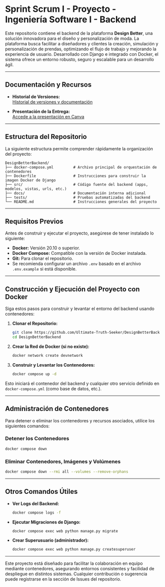 # Sprint Scrum I - Proyecto - Ingeniería Software I - Backend

Este repositorio contiene el backend de la plataforma **Design Better**, una solución innovadora para el diseño y personalización de moda. La plataforma busca facilitar a diseñadores y clientes la creación, simulación y personalización de prendas, optimizando el flujo de trabajo y mejorando la experiencia de usuario. Desarrollado con Django e integrado con Docker, el sistema ofrece un entorno robusto, seguro y escalable para un desarrollo ágil.

---

## Documentación y Recursos

- **Historial de Versiones:**  
  [Historial de versiones y documentación](https://uvggt-my.sharepoint.com/:w:/g/personal/piv23574_uvg_edu_gt/EZJRR6nZmgVLvWhW3ljZVaABUmeDmoFEFqZ2tBmaSOk5ng?e=v5Vjpr)

- **Presentación de la Entrega:**  
  [Accede a la presentación en Canva](https://www.canva.com/design/DAGj6A2ls68/VbwZEe7RZ4ySxEQi0gXDhA/edit?utm_content=DAGj6A2ls68&utm_campaign=designshare&utm_medium=link2&utm_source=sharebutton)

---

## Estructura del Repositorio

La siguiente estructura permite comprender rápidamente la organización del proyecto:

```
DesignBetterBackend/
├── docker-compose.yml         # Archivo principal de orquestación de contenedores
├── Dockerfile                 # Instrucciones para construir la imagen Docker de Django
├── src/                       # Código fuente del backend (apps, modelos, vistas, urls, etc.)
├── docs/                      # Documentación interna adicional
├── tests/                     # Pruebas automatizadas del backend
└── README.md                  # Instrucciones generales del proyecto
```

---

## Requisitos Previos

Antes de construir y ejecutar el proyecto, asegúrese de tener instalado lo siguiente:

- **Docker:** Versión 20.10 o superior.
- **Docker Compose:** Compatible con la versión de Docker instalada.
- **Git:** Para clonar el repositorio.
- Se recomienda configurar un archivo `.env` basado en el archivo `.env.example` si está disponible.

---

## Construcción y Ejecución del Proyecto con Docker

Siga estos pasos para construir y levantar el entorno del backend usando contenedores:

1. **Clonar el Repositorio:**  
   ```bash
   git clone https://github.com/Ultimate-Truth-Seeker/DesignBetterBackend.git
   cd DesignBetterBackend
   ```

2. **Crear la Red de Docker (si no existe):**  
   ```bash
   docker network create devnetwork
   ```

3. **Construir y Levantar los Contenedores:**  
   ```bash
   docker compose up -d
   ```

Esto iniciará el contenedor del backend y cualquier otro servicio definido en `docker-compose.yml` (como base de datos, etc.).

---

## Administración de Contenedores

Para detener o eliminar los contenedores y recursos asociados, utilice los siguientes comandos:

### Detener los Contenedores
```bash
docker compose down
```

### Eliminar Contenedores, Imágenes y Volúmenes
```bash
docker compose down --rmi all --volumes --remove-orphans
```

---

## Otros Comandos Útiles

- **Ver Logs del Backend:**
  ```bash
  docker compose logs -f
  ```

- **Ejecutar Migraciones de Django:**
  ```bash
  docker compose exec web python manage.py migrate
  ```

- **Crear Superusuario (administrador):**
  ```bash
  docker compose exec web python manage.py createsuperuser
  ```

---

Este proyecto está diseñado para facilitar la colaboración en equipo mediante contenedores, asegurando entornos consistentes y facilidad de despliegue en distintos sistemas. Cualquier contribución o sugerencia puede registrarse en la sección de Issues del repositorio.
